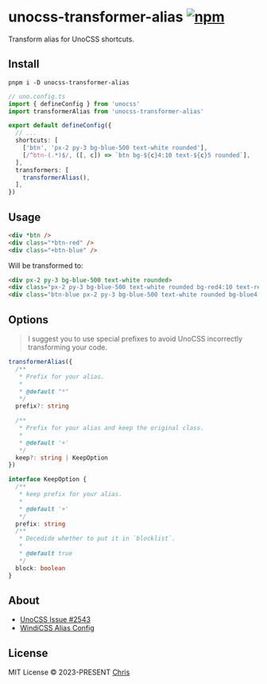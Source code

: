 # unocss-transformer-alias [![npm](https://img.shields.io/npm/v/unocss-transformer-alias.svg)](https://npmjs.com/package/unocss-transformer-alias)

Transform alias for UnoCSS shortcuts.

## Install
```shell
pnpm i -D unocss-transformer-alias
```

```ts
// uno.config.ts
import { defineConfig } from 'unocss'
import transformerAlias from 'unocss-transformer-alias'

export default defineConfig({
  // ...
  shortcuts: [
    ['btn', 'px-2 py-3 bg-blue-500 text-white rounded'],
    [/^btn-(.*)$/, ([, c]) => `btn bg-${c}4:10 text-${c}5 rounded`],
  ],
  transformers: [
    transformerAlias(),
  ],
})
```

## Usage

```html
<div *btn />
<div class="*btn-red" />
<div class="+btn-blue" />
```

Will be transformed to:

```html
<div px-2 py-3 bg-blue-500 text-white rounded>
<div class="px-2 py-3 bg-blue-500 text-white rounded bg-red4:10 text-red5 rounded" />
<div class="btn-blue px-2 py-3 bg-blue-500 text-white rounded bg-blue4:10 text-blue5 rounded" />
```

## Options

> I suggest you to use special prefixes to avoid UnoCSS incorrectly transforming your code.

```ts
transformerAlias({
  /**
   * Prefix for your alias.
   *
   * @default "*"
   */
  prefix?: string

  /**
   * Prefix for your alias and keep the original class.
   *
   * @default '+'
   */
  keep?: string | KeepOption
})

interface KeepOption {
  /**
   * keep prefix for your alias.
   *
   * @default '+'
   */
  prefix: string
  /**
   * Decedide whether to put it in `blocklist`.
   *
   * @default true
   */
  block: boolean
}
```

## About

- [UnoCSS Issue #2543](https://github.com/unocss/unocss/issues/2543)
- [WindiCSS Alias Config](https://windicss.org/integrations/vite.html#alias-config)

## License

MIT License &copy; 2023-PRESENT [Chris](https://github.com/zyyv)
